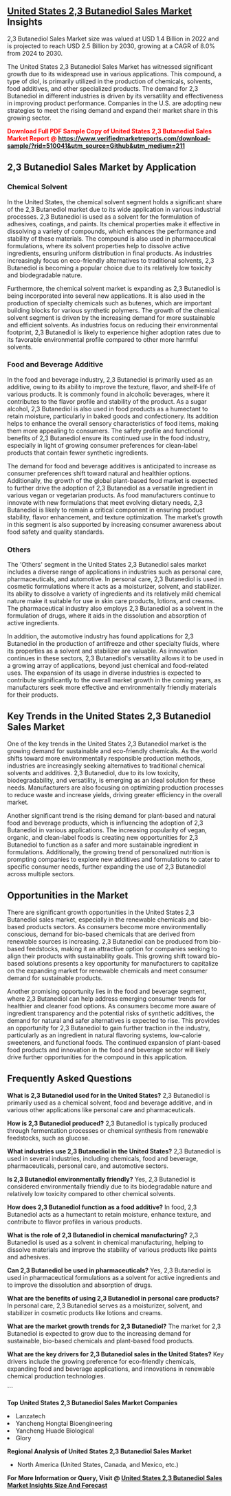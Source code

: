 <h2><a href="https://www.verifiedmarketreports.com/download-sample/?rid=510041&amp;utm_source=Github&amp;utm_medium=211" target="_blank">United States 2,3 Butanediol Sales Market</a> Insights</h2><p>2,3 Butanediol Sales Market size was valued at USD 1.4 Billion in 2022 and is projected to reach USD 2.5 Billion by 2030, growing at a CAGR of 8.0% from 2024 to 2030.</p><p><p>The United States 2,3 Butanediol Sales Market has witnessed significant growth due to its widespread use in various applications. This compound, a type of diol, is primarily utilized in the production of chemicals, solvents, food additives, and other specialized products. The demand for 2,3 Butanediol in different industries is driven by its versatility and effectiveness in improving product performance. Companies in the U.S. are adopting new strategies to meet the rising demand and expand their market share in this growing sector. <b><p><span class=""><span style="color: #ff0000;"><strong>Download Full PDF Sample Copy of United States 2,3 Butanediol Sales Market Report</strong> @ </span><a href="https://www.verifiedmarketreports.com/download-sample/?rid=510041&amp;utm_source=Github&amp;utm_medium=211" target="_blank">https://www.verifiedmarketreports.com/download-sample/?rid=510041&amp;utm_source=Github&amp;utm_medium=211</a></span></p></b></p><h2>2,3 Butanediol Sales Market by Application</h2><h3>Chemical Solvent</h3><p>In the United States, the chemical solvent segment holds a significant share of the 2,3 Butanediol market due to its wide application in various industrial processes. 2,3 Butanediol is used as a solvent for the formulation of adhesives, coatings, and paints. Its chemical properties make it effective in dissolving a variety of compounds, which enhances the performance and stability of these materials. The compound is also used in pharmaceutical formulations, where its solvent properties help to dissolve active ingredients, ensuring uniform distribution in final products. As industries increasingly focus on eco-friendly alternatives to traditional solvents, 2,3 Butanediol is becoming a popular choice due to its relatively low toxicity and biodegradable nature.</p><p>Furthermore, the chemical solvent market is expanding as 2,3 Butanediol is being incorporated into several new applications. It is also used in the production of specialty chemicals such as butenes, which are important building blocks for various synthetic polymers. The growth of the chemical solvent segment is driven by the increasing demand for more sustainable and efficient solvents. As industries focus on reducing their environmental footprint, 2,3 Butanediol is likely to experience higher adoption rates due to its favorable environmental profile compared to other more harmful solvents.</p><h3>Food and Beverage Additive</h3><p>In the food and beverage industry, 2,3 Butanediol is primarily used as an additive, owing to its ability to improve the texture, flavor, and shelf-life of various products. It is commonly found in alcoholic beverages, where it contributes to the flavor profile and stability of the product. As a sugar alcohol, 2,3 Butanediol is also used in food products as a humectant to retain moisture, particularly in baked goods and confectionery. Its addition helps to enhance the overall sensory characteristics of food items, making them more appealing to consumers. The safety profile and functional benefits of 2,3 Butanediol ensure its continued use in the food industry, especially in light of growing consumer preferences for clean-label products that contain fewer synthetic ingredients.</p><p>The demand for food and beverage additives is anticipated to increase as consumer preferences shift toward natural and healthier options. Additionally, the growth of the global plant-based food market is expected to further drive the adoption of 2,3 Butanediol as a versatile ingredient in various vegan or vegetarian products. As food manufacturers continue to innovate with new formulations that meet evolving dietary needs, 2,3 Butanediol is likely to remain a critical component in ensuring product stability, flavor enhancement, and texture optimization. The market’s growth in this segment is also supported by increasing consumer awareness about food safety and quality standards.</p><h3>Others</h3><p>The 'Others' segment in the United States 2,3 Butanediol sales market includes a diverse range of applications in industries such as personal care, pharmaceuticals, and automotive. In personal care, 2,3 Butanediol is used in cosmetic formulations where it acts as a moisturizer, solvent, and stabilizer. Its ability to dissolve a variety of ingredients and its relatively mild chemical nature make it suitable for use in skin care products, lotions, and creams. The pharmaceutical industry also employs 2,3 Butanediol as a solvent in the formulation of drugs, where it aids in the dissolution and absorption of active ingredients.</p><p>In addition, the automotive industry has found applications for 2,3 Butanediol in the production of antifreeze and other specialty fluids, where its properties as a solvent and stabilizer are valuable. As innovation continues in these sectors, 2,3 Butanediol's versatility allows it to be used in a growing array of applications, beyond just chemical and food-related uses. The expansion of its usage in diverse industries is expected to contribute significantly to the overall market growth in the coming years, as manufacturers seek more effective and environmentally friendly materials for their products.</p><h2>Key Trends in the United States 2,3 Butanediol Sales Market</h2><p>One of the key trends in the United States 2,3 Butanediol market is the growing demand for sustainable and eco-friendly chemicals. As the world shifts toward more environmentally responsible production methods, industries are increasingly seeking alternatives to traditional chemical solvents and additives. 2,3 Butanediol, due to its low toxicity, biodegradability, and versatility, is emerging as an ideal solution for these needs. Manufacturers are also focusing on optimizing production processes to reduce waste and increase yields, driving greater efficiency in the overall market.</p><p>Another significant trend is the rising demand for plant-based and natural food and beverage products, which is influencing the adoption of 2,3 Butanediol in various applications. The increasing popularity of vegan, organic, and clean-label foods is creating new opportunities for 2,3 Butanediol to function as a safer and more sustainable ingredient in formulations. Additionally, the growing trend of personalized nutrition is prompting companies to explore new additives and formulations to cater to specific consumer needs, further expanding the use of 2,3 Butanediol across multiple sectors.</p><h2>Opportunities in the Market</h2><p>There are significant growth opportunities in the United States 2,3 Butanediol sales market, especially in the renewable chemicals and bio-based products sectors. As consumers become more environmentally conscious, demand for bio-based chemicals that are derived from renewable sources is increasing. 2,3 Butanediol can be produced from bio-based feedstocks, making it an attractive option for companies seeking to align their products with sustainability goals. This growing shift toward bio-based solutions presents a key opportunity for manufacturers to capitalize on the expanding market for renewable chemicals and meet consumer demand for sustainable products.</p><p>Another promising opportunity lies in the food and beverage segment, where 2,3 Butanediol can help address emerging consumer trends for healthier and cleaner food options. As consumers become more aware of ingredient transparency and the potential risks of synthetic additives, the demand for natural and safer alternatives is expected to rise. This provides an opportunity for 2,3 Butanediol to gain further traction in the industry, particularly as an ingredient in natural flavoring systems, low-calorie sweeteners, and functional foods. The continued expansion of plant-based food products and innovation in the food and beverage sector will likely drive further opportunities for the compound in this application.</p><h2>Frequently Asked Questions</h2><p><b>What is 2,3 Butanediol used for in the United States?</b> 2,3 Butanediol is primarily used as a chemical solvent, food and beverage additive, and in various other applications like personal care and pharmaceuticals.</p><p><b>How is 2,3 Butanediol produced?</b> 2,3 Butanediol is typically produced through fermentation processes or chemical synthesis from renewable feedstocks, such as glucose.</p><p><b>What industries use 2,3 Butanediol in the United States?</b> 2,3 Butanediol is used in several industries, including chemicals, food and beverage, pharmaceuticals, personal care, and automotive sectors.</p><p><b>Is 2,3 Butanediol environmentally friendly?</b> Yes, 2,3 Butanediol is considered environmentally friendly due to its biodegradable nature and relatively low toxicity compared to other chemical solvents.</p><p><b>How does 2,3 Butanediol function as a food additive?</b> In food, 2,3 Butanediol acts as a humectant to retain moisture, enhance texture, and contribute to flavor profiles in various products.</p><p><b>What is the role of 2,3 Butanediol in chemical manufacturing?</b> 2,3 Butanediol is used as a solvent in chemical manufacturing, helping to dissolve materials and improve the stability of various products like paints and adhesives.</p><p><b>Can 2,3 Butanediol be used in pharmaceuticals?</b> Yes, 2,3 Butanediol is used in pharmaceutical formulations as a solvent for active ingredients and to improve the dissolution and absorption of drugs.</p><p><b>What are the benefits of using 2,3 Butanediol in personal care products?</b> In personal care, 2,3 Butanediol serves as a moisturizer, solvent, and stabilizer in cosmetic products like lotions and creams.</p><p><b>What are the market growth trends for 2,3 Butanediol?</b> The market for 2,3 Butanediol is expected to grow due to the increasing demand for sustainable, bio-based chemicals and plant-based food products.</p><p><b>What are the key drivers for 2,3 Butanediol sales in the United States?</b> Key drivers include the growing preference for eco-friendly chemicals, expanding food and beverage applications, and innovations in renewable chemical production technologies.</p>```</p><p><strong>Top United States 2,3 Butanediol Sales Market Companies</strong></p><div data-test-id=""><p><li>Lanzatech</li><li> Yancheng Hongtai Bioengineering</li><li> Yancheng Huade Biological</li><li> Glory</li></p><div><strong>Regional Analysis of&nbsp;United States 2,3 Butanediol Sales Market</strong></div><ul><li dir="ltr"><p dir="ltr">North America&nbsp;(United States, Canada, and Mexico, etc.)</p></li></ul><p><strong>For More Information or Query, Visit @&nbsp;</strong><strong><a href="https://www.verifiedmarketreports.com/product/23-butanediol-sales-market-size-and-forecast/?utm_source=Github&amp;utm_medium=211" target="_blank">United States 2,3 Butanediol Sales Market Insights Size And Forecast</a></strong></p></div>
